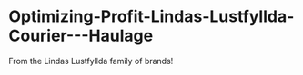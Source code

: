 # Optimizing-Profit-Lindas-Lustfyllda-Courier---Haulage
From the Lindas Lustfyllda family of brands!